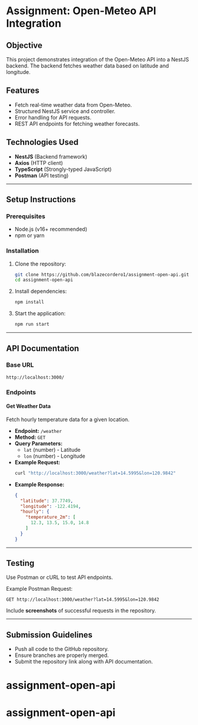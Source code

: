 # Assignment: Open-Meteo API Integration

## Objective
This project demonstrates integration of the Open-Meteo API into a NestJS backend. The backend fetches weather data based on latitude and longitude.

## Features
- Fetch real-time weather data from Open-Meteo.
- Structured NestJS service and controller.
- Error handling for API requests.
- REST API endpoints for fetching weather forecasts.

## Technologies Used
- **NestJS** (Backend framework)
- **Axios** (HTTP client)
- **TypeScript** (Strongly-typed JavaScript)
- **Postman** (API testing)

---

## Setup Instructions

### Prerequisites
- Node.js (v16+ recommended)
- npm or yarn

### Installation
1. Clone the repository:
   ```sh
   git clone https://github.com/blazecordero1/assignment-open-api.git
   cd assignment-open-api
   ```
2. Install dependencies:
   ```sh
   npm install
   ```
3. Start the application:
   ```sh
   npm run start
   ```

---

## API Documentation
### Base URL
```
http://localhost:3000/
```

### Endpoints
#### **Get Weather Data**
Fetch hourly temperature data for a given location.

- **Endpoint:** `/weather`
- **Method:** `GET`
- **Query Parameters:**
  - `lat` (number) - Latitude
  - `lon` (number) - Longitude
- **Example Request:**
  ```sh
  curl "http://localhost:3000/weather?lat=14.5995&lon=120.9842"
  ```
- **Example Response:**
  ```json
  {
    "latitude": 37.7749,
    "longitude": -122.4194,
    "hourly": {
      "temperature_2m": [
        12.3, 13.5, 15.0, 14.8
      ]
    }
  }
  ```


---

## Testing
Use Postman or cURL to test API endpoints.

Example Postman Request:
```
GET http://localhost:3000/weather?lat=14.5995&lon=120.9842

```

Include **screenshots** of successful requests in the repository.

---

## Submission Guidelines
- Push all code to the GitHub repository.
- Ensure branches are properly merged.
- Submit the repository link along with API documentation.


# assignment-open-api
# assignment-open-api
